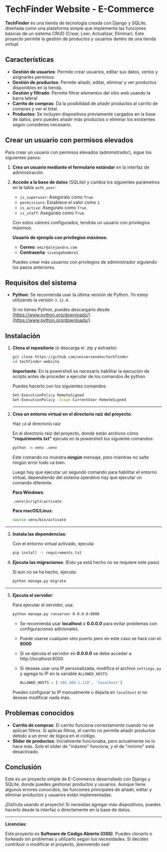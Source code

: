 
# TechFinder Website - E-Commerce

**TechFinder** es una tienda de tecnología creada con Django y SQLite, diseñada como una plataforma simple que implementa las funciones básicas de un sistema CRUD (Crear, Leer, Actualizar, Eliminar). Este proyecto permite la gestión de productos y usuarios dentro de una tienda virtual.

## Características

- **Gestión de usuarios**: Permite crear usuarios, editar sus datos, verlos y asignarles permisos.
- **Gestión de productos**: Permite añadir, editar, eliminar y ver productos disponibles en la tienda.
- **Gestión y filtrado**: Permite filtrar elementos del sitio web usando la barra lateral
- **Carrito de compras**: Da la posibilidad de añadir productos al carrito de compras y ver el total.
- **Productos**: Se incluyen dispositivos previamente cargados en la base de datos, pero puedes añadir más productos o eliminar los existentes según consideres necesario.

## Crear un usuario con permisos elevados

Para crear un usuario con permisos elevados (administrador), sigue los siguientes pasos:

1. **Crea un usuario mediante el formulario estándar** en la interfaz de administración.
2. **Accede a la base de datos** (SQLite) y cambia los siguientes parámetros en la tabla `auth_user`:

   - `is_superuser`: Asegúralo como `True`.
   - `permissions`: Establece el valor como `1`.
   - `is_active`: Asegúralo como `True`.
   - `is_staff`: Asegúralo como `True`.

   Con estos valores configurados, tendrás un usuario con privilegios máximos.

   **Usuario de ejemplo con privilegios máximos:**
   - **Correo**: `emir@alejandro.com`
   - **Contraseña**: `sivengahombre1`

   Puedes crear más usuarios con privilegios de administrador siguiendo los pasos anteriores.

## Requisitos del sistema

- **Python**: Se recomienda usar la última versión de Python. Yo estoy utilizando la versión `3.12.8`.
  
  Si no tienes Python, puedes descargarlo desde [https://www.python.org/downloads/](https://www.python.org/downloads/).

## Instalación

1. **Clona el repositorio** (ó descarga el .zip y extraelo):

   ```bash
   git clone https://github.com/universeneko/techfinder
   cd techfinder-website
   ```
   
   **Importante**: En la powershell es necesario habilitar la ejecución de scripts antes de proceder a ejecutar de los comandos de python.
   
   Puedes hacerlo con los siguientes comandos:
   ```bash
   Set-ExecutionPolicy RemoteSigned
   Set-ExecutionPolicy -Scope CurrentUser RemoteSigned
   ```
   
   ---

2. **Crea un entorno virtual en el directorio raíz del proyecto**:

    Haz `cd` al directorio raiz

    En el directorio raiz del proyecto, donde están archivos cómo **"requiriments.txt"** ejecuta en la powershell los siguiente comandos:



   ```bash
   python -m venv .venv
    ```
    
    Este comando no muestra **ningún** mensaje, pero mientras no salte ningún error todo va bien.
    
    Luego hay que ejecutar un segundo comando para habilitar el entorno virtual, dependiendo del sistema operativo hay que ejecutar un comando diferente.
    
    **Para Windows**:
    ```bash
   .venv\Scripts\activate
   ```
   
    **Para macOS/Linux**:
   ```bash
   source venv/bin/activate
   ```   
---

3. **Instala las dependencias**:

   Con el entorno virtual activado, ejecuta:

   ```bash
   pip install -r requirements.txt
   ```

4. **Ejecuta las migraciones**: (Esto ya está hecho no se requiere este paso)

   Si aún no se ha hecho, ejecuta:

   ```bash
   python manage.py migrate
   ```
---
5. **Ejecuta el servidor**:

   Para ejecutar el servidor, usa:

   ```bash
   python manage.py runserver 0.0.0.0:8000
   ```

   - Se recomienda usar **localhost** o **0.0.0.0** para evitar problemas con configuraciones adicionales.
   - Puede usarse cualquier otro puerto pero en este caso se hará con el: **8000**
   - Si se ejecuta el servidor en **0.0.0.0** se debe acceder a http://localhost:8000
   - Si deseas usar una IP personalizada, modifica el archivo `settings.py` y agrega tu IP en la variable `ALLOWED_HOSTS`:

     ```python
     ALLOWED_HOSTS = ['192.168.1.110', 'localhost']
     ```

   Puedes configurar tu IP manualmente o dejarla en `localhost` si no deseas modificar nada más.

## Problemas conocidos

- **Carrito de compras**: El carrito funciona correctamente cuando no se aplican filtros. Si aplicas filtros, el carrito no permite añadir productos debido a un error de lógica en el código.
- **Slider de productos**: Inicialmente funcionaba, pero actualmente no lo hace más. Solo el slider de "máximo" funciona, y el de "mínimo" está desactivado.

## Conclusión

Este es un proyecto simple de E-Commerce desarrollado con Django y SQLite, donde puedes gestionar productos y usuarios. Aunque tiene algunos errores conocidos, las funciones principales de añadir, editar y eliminar productos y usuarios están implementadas.

¡Disfruta usando el proyecto! Si necesitas agregar más dispositivos, puedes hacerlo desde la interfaz o directamente en la base de datos.

---

**Licencias:**

Este proyecto es **Software de Código Abierto (OSS)**. Puedes clonarlo o forkeado sin problemas y utilizarlo según tus necesidades. Si decides contribuir o modificar el proyecto, ¡bienvenido sea!

